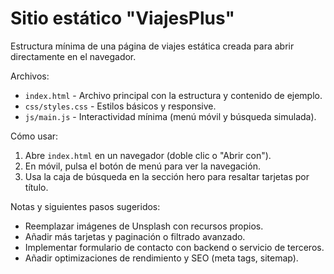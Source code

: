 # Sitio estático "ViajesPlus"

Estructura mínima de una página de viajes estática creada para abrir directamente en el navegador.

Archivos:
- `index.html` - Archivo principal con la estructura y contenido de ejemplo.
- `css/styles.css` - Estilos básicos y responsive.
- `js/main.js` - Interactividad mínima (menú móvil y búsqueda simulada).

Cómo usar:
1. Abre `index.html` en un navegador (doble clic o "Abrir con").
2. En móvil, pulsa el botón de menú para ver la navegación.
3. Usa la caja de búsqueda en la sección hero para resaltar tarjetas por título.

Notas y siguientes pasos sugeridos:
- Reemplazar imágenes de Unsplash con recursos propios.
- Añadir más tarjetas y paginación o filtrado avanzado.
- Implementar formulario de contacto con backend o servicio de terceros.
- Añadir optimizaciones de rendimiento y SEO (meta tags, sitemap).

